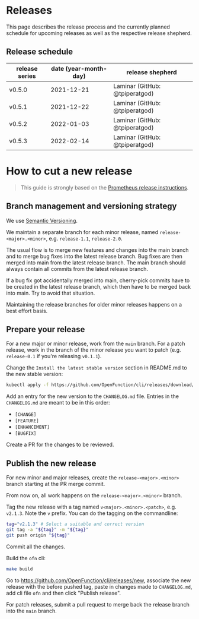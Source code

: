 # Releases

This page describes the release process and the currently planned schedule for upcoming releases as well as the respective release shepherd.

## Release schedule

| release series | date  (year-month-day) | release shepherd                            |
|----------------|--------------------------------------------|---------------------------------------------|
| v0.5.0          | 2021-12-21                           | Laminar (GitHub: @tpiperatgod) |
| v0.5.1          | 2021-12-22                           | Laminar (GitHub: @tpiperatgod) |
| v0.5.2          | 2022-01-03                           | Laminar (GitHub: @tpiperatgod) |
| v0.5.3          | 2022-02-14                           | Laminar (GitHub: @tpiperatgod) |

# How to cut a new release

> This guide is strongly based on the [Prometheus release instructions](https://github.com/prometheus/prometheus/blob/master/RELEASE.md).

## Branch management and versioning strategy

We use [Semantic Versioning](http://semver.org/).

We maintain a separate branch for each minor release, named `release-<major>.<minor>`, e.g. `release-1.1`, `release-2.0`.

The usual flow is to merge new features and changes into the main branch and to merge bug fixes into the latest release branch. Bug fixes are then merged into main from the latest release branch. The main branch should always contain all commits from the latest release branch.

If a bug fix got accidentally merged into main, cherry-pick commits have to be created in the latest release branch, which then have to be merged back into main. Try to avoid that situation.

Maintaining the release branches for older minor releases happens on a best effort basis.

## Prepare your release

For a new major or minor release, work from the `main` branch. For a patch release, work in the branch of the minor release you want to patch (e.g. `release-0.1` if you're releasing `v0.1.1`).

Change the `Install the latest stable version` section in README.md to the new stable version:
```bash
kubectl apply -f https://github.com/OpenFunction/cli/releases/download/v<major>.<minor>.<patch>/bundle.yaml
```

Add an entry for the new version to the `CHANGELOG.md` file. Entries in the `CHANGELOG.md` are meant to be in this order:

* `[CHANGE]`
* `[FEATURE]`
* `[ENHANCEMENT]`
* `[BUGFIX]`

Create a PR for the changes to be reviewed.

## Publish the new release

For new minor and major releases, create the `release-<major>.<minor>` branch starting at the PR merge commit.

From now on, all work happens on the `release-<major>.<minor>` branch.

Tag the new release with a tag named `v<major>.<minor>.<patch>`, e.g. `v2.1.3`. Note the `v` prefix. You can do the tagging on the commandline:

```bash
tag="v2.1.3" # Select a suitable and correct version
git tag -a "${tag}" -m "${tag}"
git push origin "${tag}"
```
Commit all the changes.

Build the `ofn` cli:

```bash
make build
```

Go to https://github.com/OpenFunction/cli/releases/new, associate the new release with the before pushed tag, paste in changes made to `CHANGELOG.md`, add cli file `ofn` and then click "Publish release".

For patch releases, submit a pull request to merge back the release branch into the `main` branch.

